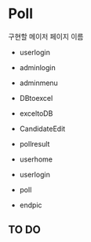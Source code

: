 # Poll

구현할 메이저 페이지 이름 
 - userlogin
 - adminlogin
 - adminmenu
 - DBtoexcel
 - exceltoDB
 - CandidateEdit
 - pollresult
 
 - userhome
 - userlogin
 - poll
 - endpic

TO DO 
 -

